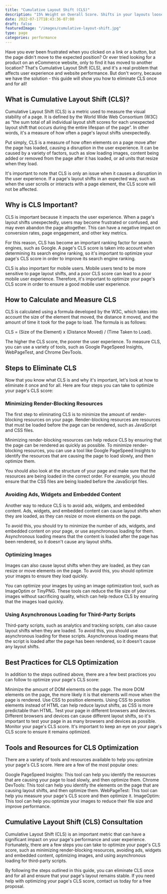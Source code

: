 ```yaml
---
title: "Cumulative Layout Shift (CLS)"
description: "15% Weight on Overall Score. Shifts in your layouts loose customers."
date: 2022-07-17T18:43:36-07:00
draft: false
featuredImage: "/images/cumulative-layout-shift.jpg"
type: page
categories: performance
---
```


Have you ever been frustrated when you clicked on a link or a button, but the page didn't move to the expected position? Or ever tried looking for a product on an eCommerce website, only to find it has moved to another location? That's Cumulative Layout Shift (CLS), and it's a real problem that affects user experience and website performance. But don't worry, because we have the solution - this guide will show you how to eliminate CLS once and for all!


## What is Cumulative Layout Shift (CLS)?
Cumulative Layout Shift (CLS) is a metric used to measure the visual stability of a page. It is defined by the World Wide Web Consortium (W3C) as “the sum total of all individual layout shift scores for each unexpected layout shift that occurs during the entire lifespan of the page”. In other words, it's a measure of how often a page's layout shifts unexpectedly.

Put simply, CLS is a measure of how often elements on a page move after the page has loaded, causing a disruption in the user experience. It can be caused by a variety of factors, such as slow loading images, content being added or removed from the page after it has loaded, or ad units that resize when they load.

It's important to note that CLS is only an issue when it causes a disruption in the user experience. If a page's layout shifts in an expected way, such as when the user scrolls or interacts with a page element, the CLS score will not be affected.

## Why is CLS Important?
CLS is important because it impacts the user experience. When a page's layout shifts unexpectedly, users may become frustrated or confused, and may even abandon the page altogether. This can have a negative impact on conversion rates, page engagement, and other key metrics.

For this reason, CLS has become an important ranking factor for search engines, such as Google. A page's CLS score is taken into account when determining its search engine ranking, so it's important to optimize your page's CLS score in order to improve its search engine ranking.

CLS is also important for mobile users. Mobile users tend to be more sensitive to page layout shifts, and a poor CLS score can lead to a poor mobile user experience. Therefore, it's important to optimize your page's CLS score in order to ensure a good mobile user experience.

## How to Calculate and Measure CLS
CLS is calculated using a formula developed by the W3C, which takes into account the size of the element that moved, the distance it moved, and the amount of time it took for the page to load. The formula is as follows:

CLS = (Size of the Element) x (Distance Moved) / (Time Taken to Load).

The higher the CLS score, the poorer the user experience. To measure CLS, you can use a variety of tools, such as Google PageSpeed Insights, WebPageTest, and Chrome DevTools.

## Steps to Eliminate CLS
Now that you know what CLS is and why it's important, let's look at how to eliminate it once and for all. Here are four steps you can take to optimize your page's CLS score:

### Minimizing Render-Blocking Resources
The first step to eliminating CLS is to minimize the amount of render-blocking resources on your page. Render-blocking resources are resources that must be loaded before the page can be rendered, such as JavaScript and CSS files.

Minimizing render-blocking resources can help reduce CLS by ensuring that the page can be rendered as quickly as possible. To minimize render-blocking resources, you can use a tool like Google PageSpeed Insights to identify the resources that are causing the page to load slowly, and then optimize them.

You should also look at the structure of your page and make sure that the resources are being loaded in the correct order. For example, you should ensure that the CSS files are being loaded before the JavaScript files.

### Avoiding Ads, Widgets and Embedded Content
Another way to reduce CLS is to avoid ads, widgets, and embedded content. Ads, widgets, and embedded content can cause layout shifts when they are loaded, as they can resize or move elements on the page.

To avoid this, you should try to minimize the number of ads, widgets, and embedded content on your page, or use asynchronous loading for them. Asynchronous loading means that the content is loaded after the page has been rendered, so it doesn't cause any layout shifts.

###  Optimizing Images
Images can also cause layout shifts when they are loaded, as they can resize or move elements on the page. To avoid this, you should optimize your images to ensure they load quickly.

You can optimize your images by using an image optimization tool, such as ImageOptim or TinyPNG. These tools can reduce the file size of your images without sacrificing quality, which can help reduce CLS by ensuring that the images load quickly.

### Using Asynchronous Loading for Third-Party Scripts
Third-party scripts, such as analytics and tracking scripts, can also cause layout shifts when they are loaded. To avoid this, you should use asynchronous loading for these scripts. Asynchronous loading means that the script is loaded after the page has been rendered, so it doesn't cause any layout shifts.

## Best Practices for CLS Optimization
In addition to the steps outlined above, there are a few best practices you can follow to optimize your page's CLS score:

Minimize the amount of DOM elements on the page. The more DOM elements on the page, the more likely it is that elements will move when the page is rendered.
Use CSS to position elements. Using CSS to position elements instead of HTML can help reduce layout shifts, as CSS is more predictable than HTML.
Test your page in different browsers and devices. Different browsers and devices can cause different layout shifts, so it's important to test your page in as many browsers and devices as possible.
Monitor your page's CLS score. It's important to keep an eye on your page's CLS score to ensure it remains optimized.

## Tools and Resources for CLS Optimization
There are a variety of tools and resources available to help you optimize your page's CLS score. Here are a few of the most popular ones:

Google PageSpeed Insights: This tool can help you identify the resources that are causing your page to load slowly, and then optimize them.
Chrome DevTools: This tool can help you identify the elements on the page that are causing layout shifts, and then optimize them.
WebPageTest: This tool can help you measure your page's CLS score and then optimize it.
ImageOptim: This tool can help you optimize your images to reduce their file size and improve performance.

## Cumulative Layout Shift (CLS) Consultation
Cumulative Layout Shift (CLS) is an important metric that can have a significant impact on your page's performance and user experience. Fortunately, there are a few steps you can take to optimize your page's CLS score, such as minimizing render-blocking resources, avoiding ads, widgets and embedded content, optimizing images, and using asynchronous loading for third-party scripts.

By following the steps outlined in this guide, you can eliminate CLS once and for all and ensure that your page's layout remains stable. If you need help with optimizing your page's CLS score, contact us today for a free proposal.